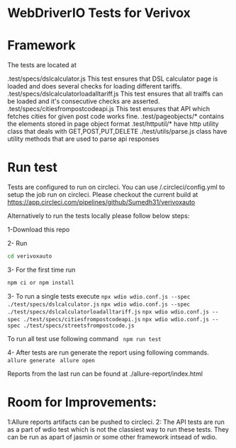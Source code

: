 # WebDriverIO Tests for Verivox

# Framework
The tests are located at

.test/specs/dslcalculator.js This test ensures that DSL calculator page is loaded and does several checks for loading different tariffs.
.test/specs/dslcalculatorloadalltariff.js This test ensures that all traiffs can be loaded and it's consecutive checks are asserted.
.test/specs/citiesfrompostcodeapi.js This test ensures that API which fetches cities for given post code works fine.
.test/pageobjects/* contains the elements stored in page object format
.test/httputil/* have http utility class that deals with GET,POST,PUT,DELETE
./test/utils/parse.js class have utility methods that are used to parse api responses

# Run test
Tests are configured to run on circleci. You can use /.circleci/config.yml to setup the job run on circleci.
Please checkout the current build at https://app.circleci.com/pipelines/github/Sumedh31/verivoxauto 

Alternatively to run the tests locally please follow below steps:

1-Download this repo

2- Run
```cmd
cd verivoxauto
```
3- For the first time run
```cmd
npm ci or npm install
```
3- To run a single tests execute
```npx wdio wdio.conf.js --spec ./test/specs/dslcalculator.js```
```npx wdio wdio.conf.js --spec ./test/specs/dslcalculatorloadalltariff.js```
```npx wdio wdio.conf.js --spec ./test/specs/citiesfrompostcodeapi.js```
```npx wdio wdio.conf.js --spec ./test/specs/streetsfrompostcode.js```

To run all test use following command
``` npm run test```

4- After tests are run generate the report using following commands.
``` allure generate```
``` allure open```

Reports from the last run can be found at ./allure-report/index.html

# Room for Improvements:
1:Allure reports artifacts can be pushed to circleci.
2: The API tests are run as a part of wdio test which is not the classiest way to run these tests. They can be run as apart of jasmin or some other framework intsead of wdio.
